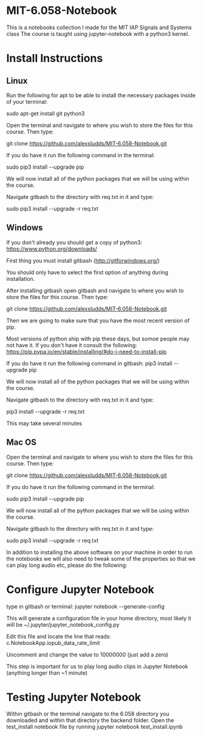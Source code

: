 # MIT-6.058-Notebook
This is a notebooks collection I made for the MIT IAP Signals and Systems class
The course is taught using jupyter-notebook with a python3 kernel.
# Install Instructions

## Linux
Run the following for apt to be able to install the necessary packages inside of your terminal:

sudo apt-get install git python3 

Open the terminal and navigate to where you wish to store the files for this course. Then type:

git clone https://github.com/alexsludds/MIT-6.058-Notebook.git

If you do have it run the following command in the terminal:

sudo pip3 install --upgrade pip

We will now install all of the python packages that we will be using within the course.

Navigate gitbash to the directory with req.txt in it and type:

sudo pip3 install --upgrade -r req.txt

## Windows
If you don't already you should get a copy of python3:
https://www.python.org/downloads/

First thing you must install gitbash (http://gitforwindows.org/)

You should only have to select the first option of anything during installation.

After installing gitbash open gitbash and navigate to where you wish to store the files for this course. Then type:

git clone https://github.com/alexsludds/MIT-6.058-Notebook.git

Then we are going to make sure that you have the most recent version of pip. 

Most versions of python ship with pip these days, but somoe people may not have it. If you don't have it consult the following:
https://pip.pypa.io/en/stable/installing/#do-i-need-to-install-pip

If you do have it run the following command in gitbash:
pip3 install --upgrade pip

We will now install all of the python packages that we will be using within the course.

Navigate gitbash to the directory with req.txt in it and type:

pip3 install --upgrade -r req.txt

This may take several minutes

## Mac OS

Open the terminal and navigate to where you wish to store the files for this course. Then type:

git clone https://github.com/alexsludds/MIT-6.058-Notebook.git

If you do have it run the following command in the terminal:

sudo pip3 install --upgrade pip

We will now install all of the python packages that we will be using within the course.

Navigate gitbash to the directory with req.txt in it and type:

sudo pip3 install --upgrade -r req.txt

In addition to installing the above software on your machine in order to run the notebooks we will 
also need to tweak some of the properties so that we can play long audio etc, please do the following:

# Configure Jupyter Notebook
type in gitbash or terminal: jupyter notebook --generate-config

This will generate a configuration file in your home directory, most likely it will be ~/.jupyter/jupyter_notebook_config.py

Edit this file and locate the line that reads: c.NotebookApp.iopub_data_rate_limit

Uncomment and change the value to 10000000 (just add a zero) 

This step is important for us to play long audio clips in Jupyter Notebook (anything longer than ~1 minute) 

# Testing Jupyter Notebook

Within gitbash or the terminal navigate to the 6.058 directory you downloaded and within that directory the backend folder.
Open the test_install notebook file by running 
jupyter notebook test_install.ipynb
